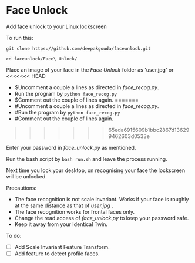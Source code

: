 # Face Unlock
Add face unlock to your Linux lockscreen

To run this:


`git clone https://github.com/deepakgouda/faceunlock.git`

`cd faceunlock/Face\ Unlock/`

Place an image of your face in the _Face Unlock_ folder as 'user.jpg' or 
<<<<<<< HEAD
  - $Uncomment a couple a lines as directed in _face_recog.py_.
  - Run the program by `python face_recog.py`
  - $Comment out the couple of lines again.
=======
  - #Uncomment a couple a lines as directed in _face_recog.py_.
  - #Run the program by `python face_recog.py`
  - #Comment out the couple of lines again.
>>>>>>> 65eda6915609b1bbc2867d136299462603d0533e

Enter your password in _face_unlock.py_ as mentioned.

Run the bash script by `bash run.sh` and leave the process running.

Next time you lock your desktop, on recognising your face the lockscreen will be unlocked.

Precautions:
  - The face recognition is not scale invariant. Works if your face is roughly at the same distance as that of _user.jpg_ .
  - The face recognition works for frontal faces only.
  - Change the read access of _face_unlock.py_ to keep your password safe.
  - Keep it away from your Identical Twin.

To do:
- [ ] Add Scale Invariant Feature Transform.
- [ ] Add feature to detect profile faces.
